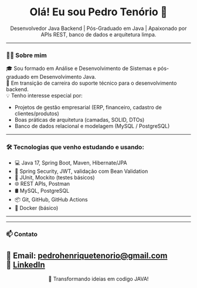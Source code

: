 <h1 align="center">Olá! Eu sou Pedro Tenório 👋</h1>

<p align="center">
Desenvolvedor Java Backend | Pós-Graduado em Java | Apaixonado por APIs REST, banco de dados e arquitetura limpa.
</p>

---

### 👨‍💻 Sobre mim

🎓 Sou formado em Análise e Desenvolvimento de Sistemas e pós-graduado em Desenvolvimento Java.  
🚀 Em transição de carreira do suporte técnico para o desenvolvimento backend.  
💡 Tenho interesse especial por:  
- Projetos de gestão empresarial (ERP, financeiro, cadastro de clientes/produtos)  
- Boas práticas de arquitetura (camadas, SOLID, DTOs)  
- Banco de dados relacional e modelagem (MySQL / PostgreSQL)  

---

### 🛠️ Tecnologias que venho estudando e usando:

- 💻 Java 17, Spring Boot, Maven, Hibernate/JPA  
- 🔐 Spring Security, JWT, validação com Bean Validation  
- 🧪 JUnit, Mockito (testes básicos)  
- 🌐 REST APIs, Postman  
- 🛢️ MySQL, PostgreSQL  
- 📦 Git, GitHub, GitHub Actions  
- 🐳 Docker (básico)

---

<!--### 📂 Meus projetos em destaque:

| Projeto | Descrição | Tecnologias |
|--------|------------|--------------|
| [sistema-pessoas-api](https://github.com/seu-usuario/sistema-pessoas-api) | API de cadastro de pessoas com validação e autenticação | Java, Spring Boot, MySQL |
| [financeiro-app](https://github.com/seu-usuario/financeiro-app) *(futuro projeto)* | Sistema financeiro com controle de caixa e relatórios | Java, Spring Boot, JPA |
-->
---

### 📫 Contato

📧 **Email**: pedrohenriquetenorio@gmail.com  
💼 [LinkedIn](https://www.linkedin.com/in/pedrohenriquetenorio/)  
---

<p align="center">🚀 Transformando ideias em codigo JAVA!</p>

